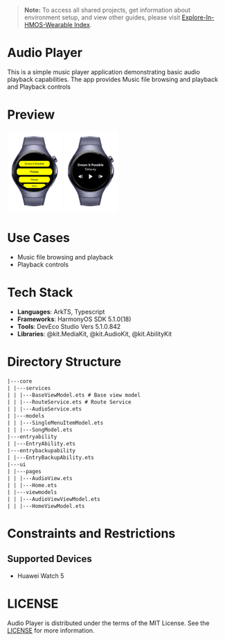> **Note:** To access all shared projects, get information about environment setup, and view other guides, please visit [Explore-In-HMOS-Wearable Index](https://github.com/Explore-In-HMOS-Wearable/hmos-index).

# Audio Player

This is a simple music player application demonstrating basic audio playback capabilities. The app provides Music file browsing and playback and Playback controls

# Preview

<p align="left">
  <img src="./Screenshots/1.png" width="25%">
  <img src="./Screenshots/2.png" width="25%">
</p>

# Use Cases

- Music file browsing and playback
- Playback controls

# Tech Stack

- **Languages**: ArkTS, Typescript
- **Frameworks**: HarmonyOS SDK 5.1.0(18)
- **Tools**: DevEco Studio Vers 5.1.0.842
- **Libraries**: @kit.MediaKit, @kit.AudioKit, @kit.AbilityKit


# Directory Structure

```entry/src/main/ets/
|---core
| |---services
| | |---BaseViewModel.ets # Base view model
| | |---RouteService.ets # Route Service
| | |---AudioService.ets 
| |---models
| | |---SingleMenuItemModel.ets
| | |---SongModel.ets
|---entryability
| |---EntryAbility.ets
|---entrybackupability
| |---EntryBackupAbility.ets  
|---ui
| |---pages
| | |---AudioView.ets 
| | |---Home.ets 
| |---viewmodels
| | |---AudioViewViewModel.ets 
| | |---HomeViewModel.ets 
```

# Constraints and Restrictions
## Supported Devices
- Huawei Watch 5


# LICENSE

Audio Player is distributed under the terms of the MIT License.
See the [LICENSE](/LICENSE) for more information.
